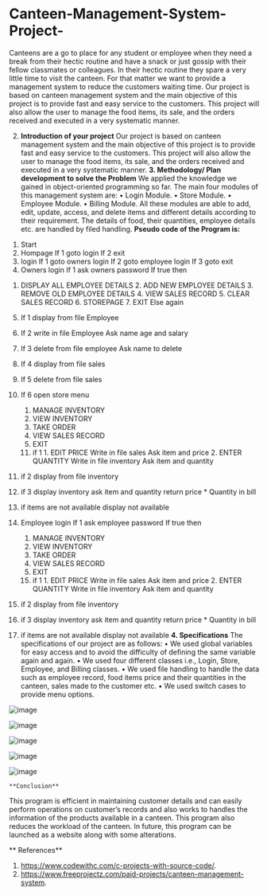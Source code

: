 # Canteen-Management-System-Project-
Canteens are a go to place for any student or employee when they need a break from their hectic routine and have a snack or just gossip with their fellow classmates or colleagues. In their hectic routine they spare a very little time to visit the canteen. For that matter we want to provide a management system to reduce the customers waiting time.   Our project is based on canteen management system and the main objective of this project is to provide fast and easy service to the customers. This project will also allow the user to manage the food items, its sale, and the orders received and executed in a very systematic manner.

2.	**Introduction of your project**
Our project is based on canteen management system and the main objective of this project is to provide fast and easy service to the customers. This project will also allow the user to manage the food items, its sale, and the orders received and executed in a very systematic manner.
**3.	Methodology/ Plan development to solve the Problem**
We applied the knowledge we gained in object-oriented programming so far. The main four modules of this management system are:
•	Login Module.
•	Store Module.
•	Employee Module.
•	Billing Module.
 All these modules are able to add, edit, update, access, and delete items and different details according to their requirement. The details of food, their quantities, employee details etc. are handled by filed handling. 
**Pseudo code of the Program is:**

1)	Start
2)	Hompage 
If 1 goto login 
If 2 exit
3)	login
If 1 goto owners login 
If 2 goto employee login
If 3 goto exit
4)	Owners login
If 1 ask owners password
If true 
then
1. DISPLAY ALL EMPLOYEE DETAILS
     2. ADD NEW EMPLOYEE DETAILS
     3. REMOVE OLD EMPLOYEE DETAILS
     4. VIEW SALES RECORD
     5. CLEAR SALES RECORD
     6. STOREPAGE
     7. EXIT
Else again
5)	If 1 display from file Employee
6)	If 2 write in file Employee
Ask name age and salary
7)	If 3 delete from file employee
Ask name to delete 
8)	If 4 display from file sales
9)	If 5 delete from file sales 
10)	If 6 open store menu
     1. MANAGE INVENTORY
     2. VIEW INVENTORY
     3. TAKE ORDER
     4. VIEW SALES RECORD
     5. EXIT
     11) if 1 
             1. EDIT PRICE
		Write in file sales 
		Ask item and price 
             2. ENTER QUANTITY 
Write in file inventory 
		Ask item and quantity

11)	if 2
display from file inventory 
12)	if 3
 display inventory
ask item and quantity
	return price * Quantity in bill

13)	if items are not available 
display not available
14)	Employee login
If 1 ask employee password
If true 
then
     1. MANAGE INVENTORY
     2. VIEW INVENTORY
     3. TAKE ORDER
     4. VIEW SALES RECORD
     5. EXIT
     15) if 1 
             1. EDIT PRICE
		Write in file sales 
		Ask item and price 
             2. ENTER QUANTITY 
Write in file inventory 
		Ask item and quantity

16)	 if 2
display from file inventory 
17)	if 3
 display inventory
ask item and quantity
	return price * Quantity in bill

18)	if items are not available 
display not available
**4.	  Specifications**
The specifications of our project are as follows:
•	We used global variables for easy access and to avoid the difficulty of defining the same variable again and again.
•	We used four different classes i.e., Login, Store, Employee, and Billing classes.
•	We used file handling to handle the data such as employee record, food items price and their quantities in the canteen, sales made to the customer etc.
•	We used switch cases to provide menu options.

![image](https://user-images.githubusercontent.com/92652883/193621889-2b5d5e38-9f4a-4e86-a30a-d881e2822013.png)

![image](https://user-images.githubusercontent.com/92652883/193622029-296bd95f-953f-4490-87e7-69a8b9fa1134.png)

![image](https://user-images.githubusercontent.com/92652883/193622107-cf47b5e4-ccff-4b27-87a7-c421210d16e0.png)

![image](https://user-images.githubusercontent.com/92652883/193622206-6a8762b8-3c78-4a14-9d24-dd2ec71c372f.png)

![image](https://user-images.githubusercontent.com/92652883/193622261-1756d974-02ba-4c94-b776-041e40b61d39.png)

	**Conclusion**
This program is efficient in maintaining customer details and can easily perform operations on customer’s records and also works to handles the information of the products available in a canteen. This program also reduces the workload of the canteen.
 In future, this program can be launched as a website along with some alterations.
 
** References**
1. https://www.codewithc.com/c-projects-with-source-code/.
2. https://www.freeprojectz.com/paid-projects/canteen-management-system.



